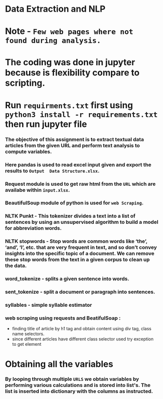 # Data Extraction and NLP

# Note - `Few web pages where not found during analysis.`

# The coding was done in jupyter because is flexibility compare to scripting.

# Run `requirments.txt` first using `python3 install -r requirements.txt` then run jupyter file

### The objective of this assignment is to extract textual data articles from the given URL and perform text analysis to compute variables.

### Here pandas is used to read excel input given and export the results to `Output  Data Structure.xlsx`.

### Request module is used to get raw html from the `URL` which are availabe within `input.xlsx`.

### BeautifulSoup module of python is used for `web Scraping`.

### NLTK Punkt - This tokenizer divides a text into a list of sentences by using an unsupervised algorithm to build a model for abbreviation words.

### NLTK stopwords - Stop words are common words like ‘the’, ‘and’, ‘I’, etc. that are very frequent in text, and so don’t convey insights into the specific topic of a document. We can remove these stop words from the text in a given corpus to clean up the data.

### word_tokenize - splits a given sentence into words.

### sent_tokenize - split a document or paragraph into sentences.

### syllables - simple syllable estimator

### web scraping using requests and BeatifulSoap :

- finding title of article by h1 tag and obtain content using div tag, class name selectors.
- since different articles have different class selector used try exception to get element

# Obtaining all the variables

### By looping through multiple `URLS` we obtain variables by performing various calculations and is stored into list's. The list is inserted into dictionary with the columns as instructed.
